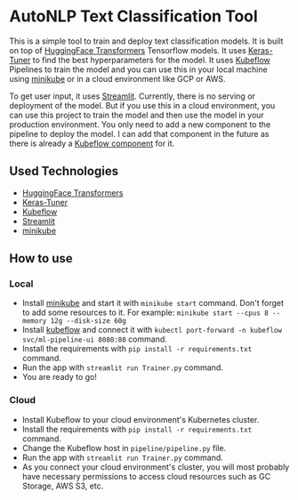 # AutoNLP Text Classification Tool

This is a simple tool to train and deploy text classification models. It is built on top of [HuggingFace Transformers](https://huggingface.co/docs/transformers/index)
Tensorflow models. It uses [Keras-Tuner](https://keras.io/keras_tuner/) to find the best hyperparameters for the model. It uses [Kubeflow](https://www.kubeflow.org/) Pipelines to train the model
and you can use this in your local machine using [minikube](https://minikube.sigs.k8s.io/docs/) or in a cloud environment like GCP or AWS.

To get user input, it uses [Streamlit](https://streamlit.io/). Currently, there is no serving or deployment of the model.
But if you use this in a cloud environment, you can use this project to train the model and then use the model in your
production environment. You only need to add a new component to the pipeline to deploy the model. I can add that component
in the future as there is already a [Kubeflow component](https://github.com/kubeflow/pipelines/tree/master/components/contrib/google-cloud/ml_engine/deploy) for it.

## Used Technologies

- [HuggingFace Transformers](https://huggingface.co/docs/transformers/index)
- [Keras-Tuner](https://keras.io/keras_tuner/)
- [Kubeflow](https://www.kubeflow.org/)
- [Streamlit](https://streamlit.io/)
- [minikube](https://minikube.sigs.k8s.io/docs/)


## How to use

### Local

- Install [minikube](https://minikube.sigs.k8s.io/docs/) and start it with `minikube start` command. Don't forget to add some resources to it. For example: `minikube start --cpus 8 --memory 12g --disk-size 60g`
- Install [kubeflow](https://www.kubeflow.org/docs/components/pipelines/v1/installation/localcluster-deployment/#deploying-kubeflow-pipelines) and connect it with `kubectl port-forward -n kubeflow svc/ml-pipeline-ui 8080:80` command.
- Install the requirements with `pip install -r requirements.txt` command.
- Run the app with `streamlit run Trainer.py` command.
- You are ready to go!

### Cloud

- Install Kubeflow to your cloud environment's Kubernetes cluster.
- Install the requirements with `pip install -r requirements.txt` command.
- Change the Kubeflow host in `pipeline/pipeline.py` file.
- Run the app with `streamlit run Trainer.py` command.
- As you connect your cloud environment's cluster, you will most probably have necessary permissions to access cloud resources such as GC Storage, AWS S3, etc.